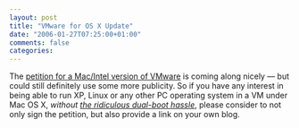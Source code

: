 ```yaml
---
layout: post
title: "VMware for OS X Update"
date: "2006-01-27T07:25:00+01:00"
comments: false
categories: 
---
```


<p>The <a href="http://www.PetitionOnline.com/vmwarosx/petition.html">petition for a Mac/Intel version of VMware</a> is coming along nicely &#8212; but could still definitely use some more publicity. So if you have any interest in being able to run XP, Linux or any other PC operating system in a VM under Mac OS X, <em>without <a href="http://www.sauria.com/blog/2006/01/24#1465">the ridiculous dual-boot hassle</a></em>, please consider to not only sign the petition, but also provide a link on your own blog.</p>


